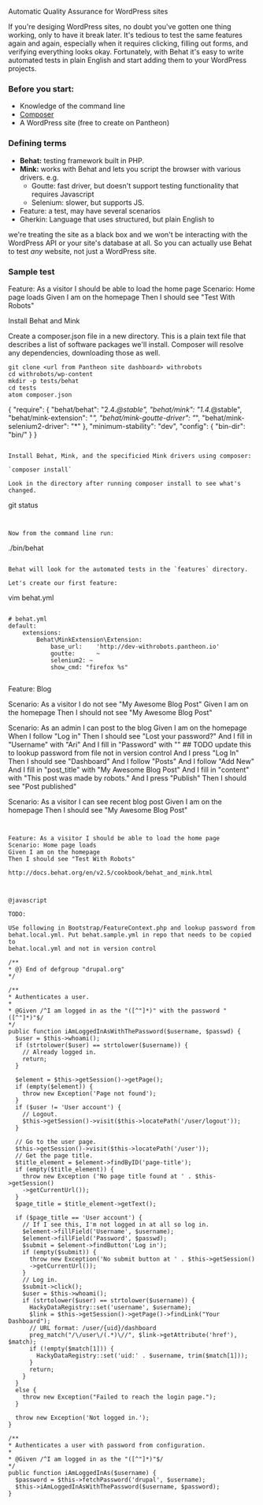Automatic Quality Assurance for WordPress sites

If you're desiging WordPress sites, no doubt you've gotten one thing working, only to have it break later. It's tedious to test the same features again and again, especially when it requires clicking, filling out forms, and verifying everything looks okay. Fortunately, with Behat it's easy to write automated tests in plain English and start adding them to your WordPress projects.

### Before you start:
* Knowledge of the command line
* [Composer](https://getcomposer.org/)
* A WordPress site (free to create on Pantheon)

### Defining terms
* **Behat:** testing framework built in PHP.
* **Mink:** works with Behat and lets you script the browser with various drivers.
e.g.
    - Goutte: fast driver, but doesn't support testing functionality that requires Javascript
    - Selenium: slower, but supports JS.
* Feature: a test, may have several scenarios
* Gherkin: Language that uses structured, but plain English to


 we're treating the site as a black box and we won't be interacting with the WordPress API or your site's database at all. So you can actually use Behat to test *any* website, not just a WordPress site.

### Sample test


Feature: As a visitor I should be able to load the home page
Scenario: Home page loads
Given I am on the homepage
Then I should see "Test With Robots"

Install Behat and Mink

Create a composer.json file in a new directory. This is a plain text file that describes a list of software packages
we'll install. Composer will resolve any dependencies, downloading those as well.


```
git clone <url from Pantheon site dashboard> withrobots
cd withrobots/wp-content
mkdir -p tests/behat
cd tests
atom composer.json
```
{
    "require": {
        "behat/behat": "2.4.*@stable",
        "behat/mink": "1.4.*@stable",
        "behat/mink-extension": "*",
        "behat/mink-goutte-driver": "*",
        "behat/mink-selenium2-driver": "*"
    },
    "minimum-stability": "dev",
    "config": {
        "bin-dir": "bin/"
    }
}
```

Install Behat, Mink, and the specificied Mink drivers using composer:

`composer install`

Look in the directory after running composer install to see what's changed.

```
git status
```


Now from the command line run:

```
 ./bin/behat
```

Behat will look for the automated tests in the `features` directory.

Let's create our first feature:

```
vim behat.yml
```

# behat.yml
default:
    extensions:
        Behat\MinkExtension\Extension:
            base_url:    'http://dev-withrobots.pantheon.io'
            goutte:      ~
            selenium2: ~
            show_cmd: "firefox %s"


```
Feature: Blog

Scenario: As a visitor I do not see "My Awesome Blog Post"
Given I am on the homepage
Then I should not see "My Awesome Blog Post"

Scenario: As an admin I can post to the blog
Given I am on the homepage
When I follow "Log in"
Then I should see "Lost your password?"
And I fill in "Username" with "Ari"
And I fill in "Password" with ""  ## TODO update this to lookup password from file not in version control
And I press "Log In"
Then I should see "Dashboard"
And I follow "Posts"
And I follow "Add New"
And I fill in "post_title" with "My Awesome Blog Post"
And I fill in "content" with "This post was made by robots."
And I press "Publish"
Then I should see "Post published"

Scenario: As a visitor I can see recent blog post
Given I am on the homepage
Then I should see "My Awesome Blog Post"
```


Feature: As a visitor I should be able to load the home page
Scenario: Home page loads
Given I am on the homepage
Then I should see "Test With Robots"

http://docs.behat.org/en/v2.5/cookbook/behat_and_mink.html



@javascript

TODO:

USe following in Bootstrap/FeatureContext.php and lookup password from behat.local.yml. Put behat.sample.yml in repo that needs to be copied to
behat.local.yml and not in version control

/**
* @} End of defgroup "drupal.org"
*/

/**
* Authenticates a user.
*
* @Given /^I am logged in as the "([^"]*)" with the password "([^"]*)"$/
*/
public function iAmLoggedInAsWithThePassword($username, $passwd) {
  $user = $this->whoami();
  if (strtolower($user) == strtolower($username)) {
    // Already logged in.
    return;
  }

  $element = $this->getSession()->getPage();
  if (empty($element)) {
    throw new Exception('Page not found');
  }
  if ($user != 'User account') {
    // Logout.
    $this->getSession()->visit($this->locatePath('/user/logout'));
  }

  // Go to the user page.
  $this->getSession()->visit($this->locatePath('/user'));
  // Get the page title.
  $title_element = $element->findByID('page-title');
  if (empty($title_element)) {
    throw new Exception ('No page title found at ' . $this->getSession()
    ->getCurrentUrl());
  }
  $page_title = $title_element->getText();

  if ($page_title == 'User account') {
    // If I see this, I'm not logged in at all so log in.
    $element->fillField('Username', $username);
    $element->fillField('Password', $passwd);
    $submit = $element->findButton('Log in');
    if (empty($submit)) {
      throw new Exception('No submit button at ' . $this->getSession()
      ->getCurrentUrl());
    }
    // Log in.
    $submit->click();
    $user = $this->whoami();
    if (strtolower($user) == strtolower($username)) {
      HackyDataRegistry::set('username', $username);
      $link = $this->getSession()->getPage()->findLink("Your Dashboard");
      // URL format: /user/{uid}/dashboard
      preg_match("/\/user\/(.*)\//", $link->getAttribute('href'), $match);
      if (!empty($match[1])) {
        HackyDataRegistry::set('uid:' . $username, trim($match[1]));
      }
      return;
    }
  }
  else {
    throw new Exception("Failed to reach the login page.");
  }

  throw new Exception('Not logged in.');
}

/**
* Authenticates a user with password from configuration.
*
* @Given /^I am logged in as the "([^"]*)"$/
*/
public function iAmLoggedInAs($username) {
  $password = $this->fetchPassword('drupal', $username);
  $this->iAmLoggedInAsWithThePassword($username, $password);
}
